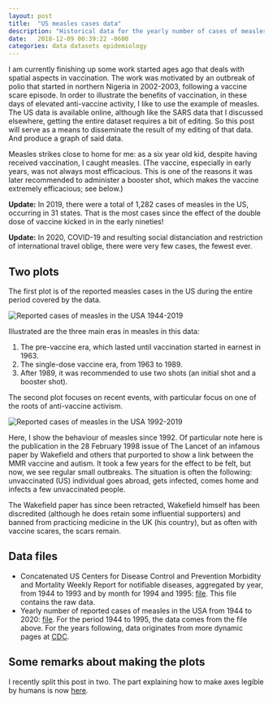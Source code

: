 ```yaml
---
layout: post
title:  "US measles cases data"
description: "Historical data for the yearly number of cases of measles in the USA from 1944 to the current day, collated from the US CDC data."
date:   2018-12-09 00:39:22 -0600
categories: data datasets epidemiology
---
```


I am currently finishing up some work started ages ago that deals with spatial aspects in vaccination. The work was motivated by an outbreak of polio that started in northern Nigeria in 2002-2003, following a vaccine scare episode. In order to illustrate the benefits of vaccination, in these days of elevated anti-vaccine activity, I like to use the example of measles. The US data is available online, although like the SARS data that I discussed elsewhere, getting the entire dataset requires a bit of editing. So this post will serve as a means to disseminate the result of my editing of that data. And produce a graph of said data.

Measles strikes close to home for me: as a six year old kid, despite having received vaccination, I caught measles. (The vaccine, especially in early years, was not always most efficacious. This is one of the reasons it was later recommended to administer a booster shot, which makes the vaccine extremely efficacious; see below.)

**Update:** In 2019, there were a total of 1,282 cases of measles in the US, occurring in 31 states. That is the most cases since the effect of the double dose of vaccine kicked in in the early nineties!

**Update:** In 2020, COVID-19 and resulting social distanciation and restriction of international travel oblige, there were very few cases, the fewest ever.

## Two plots

The first plot is of the reported measles cases in the US during the entire period covered by the data.

![Reported cases of measles in the USA 1944-2019](/assets_pics/measles_US_1944_2019.png)

Illustrated are the three main eras in measles in this data:
1. The pre-vaccine era, which lasted until vaccination started in earnest in 1963.
2. The single-dose vaccine era, from 1963 to 1989.
3. After 1989, it was recommended to use two shots (an initial shot and a booster shot).

The second plot focuses on recent events, with particular focus on one of the roots of anti-vaccine activism.

![Reported cases of measles in the USA 1992-2019](/assets_pics/measles_US_1992_2019.png)

Here, I show the behaviour of measles since 1992. Of particular note here is the publication in the 28 February 1998 issue of The Lancet of an infamous paper by Wakefield and others that purported to show a link between the MMR vaccine and autism.
It took a few years for the effect to be felt, but now, we see regular small outbreaks. The situation is often the following: unvaccinated (US) individual goes abroad, gets infected, comes home and infects a few unvaccinated people.

The Wakefield paper has since been retracted, Wakefield himself has been discredited (although he does retain some influential supporters) and banned from practicing medicine in the UK (his country), but as often with vaccine scares, the scars remain.

## Data files

+ Concatenated US Centers for Disease Control and Prevention Morbidity and Mortality Weekly Report for notifiable diseases, aggregated by year, from 1944 to 1993 and by month for 1994 and 1995: [file](https://raw.githubusercontent.com/julien-arino/datasets/master/CDC_MMWR_notifiableDiseasesYearly_1944_1995.txt). This file contains the raw data.
+ Yearly number of reported cases of measles in the USA from 1944 to 2020: [file](https://raw.githubusercontent.com/julien-arino/datasets/master/measles_reportedCases_USA_1944_2019.csv). For the period 1944 to 1995, the data comes from the file above. For the years following, data originates from more dynamic pages at [CDC](https://www.cdc.gov/measles/cases-outbreaks.html).


## Some remarks about making the plots

I recently split this post in two. The part explaining how to make axes legible by humans is now [here](/2018/US-plotting-nice-axes-and-cropping).
